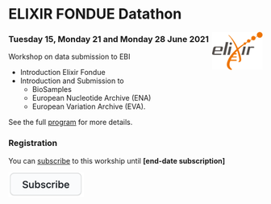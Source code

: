 # ELIXIR FONDUE Datathon 
<img align="right" src="program/images/logo_elixir.png" width="100"/>

### Tuesday 15, Monday 21 and Monday 28 June 2021
Workshop on data submission to EBI
* Introduction Elixir Fondue
* Introduction and Submission to 
  - BioSamples
  - European Nucleotide Archive (ENA)
  - European Variation Archive (EVA).

See the full [program](program/) for more details.

### Registration
You can [subscribe](https://forms.gle/uSA4kMX5GnG4L9E46) to this workship until **\[end-date subscription\]**

<a href="https://forms.gle/uSA4kMX5GnG4L9E46" alt="subscribe" title="subscribe"><img src="program/images/subscribe.png" width="150"/></a>

